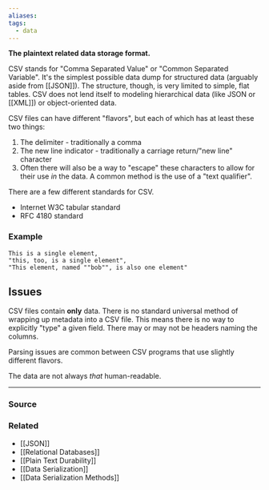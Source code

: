 ```yaml
---
aliases: 
tags:
  - data
---
```

**The plaintext related data storage format.**

CSV stands for "Comma Separated Value" or "Common Separated Variable". It's the simplest possible data dump for structured data (arguably aside from [[JSON]]). The structure, though, is very limited to simple, flat tables. CSV does not lend itself to modeling hierarchical data (like JSON or [[XML]]) or object-oriented data.

CSV files can have different "flavors", but each of which has at least these two things:

1. The delimiter - traditionally a comma
2. The new line indicator - traditionally a carriage return/"new line" character
3. Often there will also be a way to "escape" these characters to allow for their use *in* the data. A common method is the use of a "text qualifier".

There are a few different standards for CSV.

- Internet W3C tabular standard
- RFC 4180 standard

### Example

```
This is a single element,
"this, too, is a single element",
"This element, named ""bob"", is also one element"
```

## Issues

CSV files contain **only** data. There is no standard universal method of wrapping up metadata into a CSV file. This means there is no way to explicitly "type" a given field. There may or may not be headers naming the columns.

Parsing issues are common between CSV programs that use slightly different flavors.

The data are not always *that* human-readable.

---

### Source


### Related
- [[JSON]] 
- [[Relational Databases]] 
- [[Plain Text Durability]] 
- [[Data Serialization]] 
- [[Data Serialization Methods]]